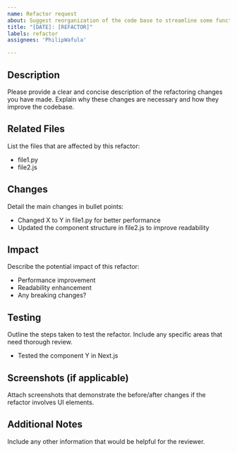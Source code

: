 ```yaml
---
name: Refactor request
about: Suggest reorganization of the code base to streamline some functionality.
title: "[DATE]: [REFACTOR]"
labels: refactor
assignees: 'PhilipWafula'

---
```


## Description
Please provide a clear and concise description of the refactoring changes you have made. Explain why these changes are necessary and how they improve the codebase.

## Related Files
List the files that are affected by this refactor:

- file1.py
- file2.js

## Changes
Detail the main changes in bullet points:

- Changed X to Y in file1.py for better performance
- Updated the component structure in file2.js to improve readability

## Impact
Describe the potential impact of this refactor:

- Performance improvement
- Readability enhancement
- Any breaking changes?

## Testing
Outline the steps taken to test the refactor. Include any specific areas that need thorough review.

- Tested the component Y in Next.js

## Screenshots (if applicable)
Attach screenshots that demonstrate the before/after changes if the refactor involves UI elements.

## Additional Notes
Include any other information that would be helpful for the reviewer.
